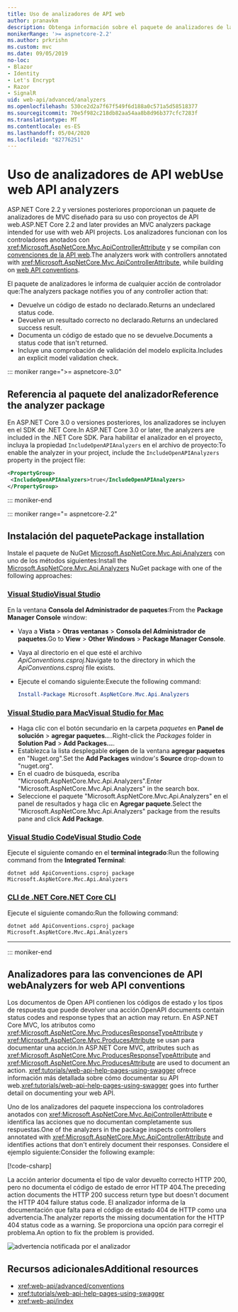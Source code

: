 ```yaml
---
title: Uso de analizadores de API web
author: pranavkm
description: Obtenga información sobre el paquete de analizadores de la API web de ASP.NET Core MVC.
monikerRange: '>= aspnetcore-2.2'
ms.author: prkrishn
ms.custom: mvc
ms.date: 09/05/2019
no-loc:
- Blazor
- Identity
- Let's Encrypt
- Razor
- SignalR
uid: web-api/advanced/analyzers
ms.openlocfilehash: 530ce2d2a7f67f549f6d188a0c571a5d58518377
ms.sourcegitcommit: 70e5f982c218db82aa54aa8b8d96b377cfc7283f
ms.translationtype: MT
ms.contentlocale: es-ES
ms.lasthandoff: 05/04/2020
ms.locfileid: "82776251"
---
```

# <a name="use-web-api-analyzers"></a><span data-ttu-id="80087-103">Uso de analizadores de API web</span><span class="sxs-lookup"><span data-stu-id="80087-103">Use web API analyzers</span></span>

<span data-ttu-id="80087-104">ASP.NET Core 2.2 y versiones posteriores proporcionan un paquete de analizadores de MVC diseñado para su uso con proyectos de API web.</span><span class="sxs-lookup"><span data-stu-id="80087-104">ASP.NET Core 2.2 and later provides an MVC analyzers package intended for use with web API projects.</span></span> <span data-ttu-id="80087-105">Los analizadores funcionan con los controladores anotados con <xref:Microsoft.AspNetCore.Mvc.ApiControllerAttribute> y se compilan con [convenciones de la API web](xref:web-api/advanced/conventions).</span><span class="sxs-lookup"><span data-stu-id="80087-105">The analyzers work with controllers annotated with <xref:Microsoft.AspNetCore.Mvc.ApiControllerAttribute>, while building on [web API conventions](xref:web-api/advanced/conventions).</span></span>

<span data-ttu-id="80087-106">El paquete de analizadores le informa de cualquier acción de controlador que:</span><span class="sxs-lookup"><span data-stu-id="80087-106">The analyzers package notifies you of any controller action that:</span></span>

* <span data-ttu-id="80087-107">Devuelve un código de estado no declarado.</span><span class="sxs-lookup"><span data-stu-id="80087-107">Returns an undeclared status code.</span></span>
* <span data-ttu-id="80087-108">Devuelve un resultado correcto no declarado.</span><span class="sxs-lookup"><span data-stu-id="80087-108">Returns an undeclared success result.</span></span>
* <span data-ttu-id="80087-109">Documenta un código de estado que no se devuelve.</span><span class="sxs-lookup"><span data-stu-id="80087-109">Documents a status code that isn't returned.</span></span>
* <span data-ttu-id="80087-110">Incluye una comprobación de validación del modelo explícita.</span><span class="sxs-lookup"><span data-stu-id="80087-110">Includes an explicit model validation check.</span></span>

::: moniker range=">= aspnetcore-3.0"

## <a name="reference-the-analyzer-package"></a><span data-ttu-id="80087-111">Referencia al paquete del analizador</span><span class="sxs-lookup"><span data-stu-id="80087-111">Reference the analyzer package</span></span>

<span data-ttu-id="80087-112">En ASP.NET Core 3.0 o versiones posteriores, los analizadores se incluyen en el SDK de .NET Core.</span><span class="sxs-lookup"><span data-stu-id="80087-112">In ASP.NET Core 3.0 or later, the analyzers are included in the .NET Core SDK.</span></span> <span data-ttu-id="80087-113">Para habilitar el analizador en el proyecto, incluya la propiedad `IncludeOpenAPIAnalyzers` en el archivo de proyecto:</span><span class="sxs-lookup"><span data-stu-id="80087-113">To enable the analyzer in your project, include the `IncludeOpenAPIAnalyzers` property in the project file:</span></span>

```xml
<PropertyGroup>
 <IncludeOpenAPIAnalyzers>true</IncludeOpenAPIAnalyzers>
</PropertyGroup>
```

::: moniker-end

::: moniker range="= aspnetcore-2.2"

## <a name="package-installation"></a><span data-ttu-id="80087-114">Instalación del paquete</span><span class="sxs-lookup"><span data-stu-id="80087-114">Package installation</span></span>

<span data-ttu-id="80087-115">Instale el paquete de NuGet [Microsoft.AspNetCore.Mvc.Api.Analyzers](https://www.nuget.org/packages/Microsoft.AspNetCore.Mvc.Api.Analyzers) con uno de los métodos siguientes:</span><span class="sxs-lookup"><span data-stu-id="80087-115">Install the [Microsoft.AspNetCore.Mvc.Api.Analyzers](https://www.nuget.org/packages/Microsoft.AspNetCore.Mvc.Api.Analyzers) NuGet package with one of the following approaches:</span></span>

### <a name="visual-studio"></a>[<span data-ttu-id="80087-116">Visual Studio</span><span class="sxs-lookup"><span data-stu-id="80087-116">Visual Studio</span></span>](#tab/visual-studio)

<span data-ttu-id="80087-117">En la ventana **Consola del Administrador de paquetes**:</span><span class="sxs-lookup"><span data-stu-id="80087-117">From the **Package Manager Console** window:</span></span>
  * <span data-ttu-id="80087-118">Vaya a **Vista** > **Otras ventanas** > **Consola del Administrador de paquetes**.</span><span class="sxs-lookup"><span data-stu-id="80087-118">Go to **View** > **Other Windows** > **Package Manager Console**.</span></span>
  * <span data-ttu-id="80087-119">Vaya al directorio en el que esté el archivo *ApiConventions.csproj*.</span><span class="sxs-lookup"><span data-stu-id="80087-119">Navigate to the directory in which the *ApiConventions.csproj* file exists.</span></span>
  * <span data-ttu-id="80087-120">Ejecute el comando siguiente:</span><span class="sxs-lookup"><span data-stu-id="80087-120">Execute the following command:</span></span>

    ```powershell
    Install-Package Microsoft.AspNetCore.Mvc.Api.Analyzers
    ```

### <a name="visual-studio-for-mac"></a>[<span data-ttu-id="80087-121">Visual Studio para Mac</span><span class="sxs-lookup"><span data-stu-id="80087-121">Visual Studio for Mac</span></span>](#tab/visual-studio-mac)

* <span data-ttu-id="80087-122">Haga clic con el botón secundario en la carpeta *paquetes* en **Panel de solución** > **agregar paquetes..**..</span><span class="sxs-lookup"><span data-stu-id="80087-122">Right-click the *Packages* folder in **Solution Pad** > **Add Packages...**.</span></span>
* <span data-ttu-id="80087-123">Establezca la lista desplegable **origen** de la ventana **agregar paquetes** en "Nuget.org".</span><span class="sxs-lookup"><span data-stu-id="80087-123">Set the **Add Packages** window's **Source** drop-down to "nuget.org".</span></span>
* <span data-ttu-id="80087-124">En el cuadro de búsqueda, escriba "Microsoft.AspNetCore.Mvc.Api.Analyzers".</span><span class="sxs-lookup"><span data-stu-id="80087-124">Enter "Microsoft.AspNetCore.Mvc.Api.Analyzers" in the search box.</span></span>
* <span data-ttu-id="80087-125">Seleccione el paquete "Microsoft.AspNetCore.Mvc.Api.Analyzers" en el panel de resultados y haga clic en **Agregar paquete**.</span><span class="sxs-lookup"><span data-stu-id="80087-125">Select the "Microsoft.AspNetCore.Mvc.Api.Analyzers" package from the results pane and click **Add Package**.</span></span>

### <a name="visual-studio-code"></a>[<span data-ttu-id="80087-126">Visual Studio Code</span><span class="sxs-lookup"><span data-stu-id="80087-126">Visual Studio Code</span></span>](#tab/visual-studio-code)

<span data-ttu-id="80087-127">Ejecute el siguiente comando en el **terminal integrado**:</span><span class="sxs-lookup"><span data-stu-id="80087-127">Run the following command from the **Integrated Terminal**:</span></span>

```dotnetcli
dotnet add ApiConventions.csproj package Microsoft.AspNetCore.Mvc.Api.Analyzers
```

### <a name="net-core-cli"></a>[<span data-ttu-id="80087-128">CLI de .NET Core</span><span class="sxs-lookup"><span data-stu-id="80087-128">.NET Core CLI</span></span>](#tab/netcore-cli)

<span data-ttu-id="80087-129">Ejecute el siguiente comando:</span><span class="sxs-lookup"><span data-stu-id="80087-129">Run the following command:</span></span>

```dotnetcli
dotnet add ApiConventions.csproj package Microsoft.AspNetCore.Mvc.Api.Analyzers
```

---

::: moniker-end

## <a name="analyzers-for-web-api-conventions"></a><span data-ttu-id="80087-130">Analizadores para las convenciones de API web</span><span class="sxs-lookup"><span data-stu-id="80087-130">Analyzers for web API conventions</span></span>

<span data-ttu-id="80087-131">Los documentos de Open API contienen los códigos de estado y los tipos de respuesta que puede devolver una acción.</span><span class="sxs-lookup"><span data-stu-id="80087-131">OpenAPI documents contain status codes and response types that an action may return.</span></span> <span data-ttu-id="80087-132">En ASP.NET Core MVC, los atributos como <xref:Microsoft.AspNetCore.Mvc.ProducesResponseTypeAttribute> y <xref:Microsoft.AspNetCore.Mvc.ProducesAttribute> se usan para documentar una acción.</span><span class="sxs-lookup"><span data-stu-id="80087-132">In ASP.NET Core MVC, attributes such as <xref:Microsoft.AspNetCore.Mvc.ProducesResponseTypeAttribute> and <xref:Microsoft.AspNetCore.Mvc.ProducesAttribute> are used to document an action.</span></span> <span data-ttu-id="80087-133"><xref:tutorials/web-api-help-pages-using-swagger> ofrece información más detallada sobre cómo documentar su API web.</span><span class="sxs-lookup"><span data-stu-id="80087-133"><xref:tutorials/web-api-help-pages-using-swagger> goes into further detail on documenting your web API.</span></span>

<span data-ttu-id="80087-134">Uno de los analizadores del paquete inspecciona los controladores anotados con <xref:Microsoft.AspNetCore.Mvc.ApiControllerAttribute> e identifica las acciones que no documentan completamente sus respuestas.</span><span class="sxs-lookup"><span data-stu-id="80087-134">One of the analyzers in the package inspects controllers annotated with <xref:Microsoft.AspNetCore.Mvc.ApiControllerAttribute> and identifies actions that don't entirely document their responses.</span></span> <span data-ttu-id="80087-135">Considere el ejemplo siguiente:</span><span class="sxs-lookup"><span data-stu-id="80087-135">Consider the following example:</span></span>

[!code-csharp[](conventions/sample/Controllers/ContactsController.cs?name=missing404docs&highlight=10)]

<span data-ttu-id="80087-136">La acción anterior documenta el tipo de valor devuelto correcto HTTP 200, pero no documenta el código de estado de error HTTP 404.</span><span class="sxs-lookup"><span data-stu-id="80087-136">The preceding action documents the HTTP 200 success return type but doesn't document the HTTP 404 failure status code.</span></span> <span data-ttu-id="80087-137">El analizador informa de la documentación que falta para el código de estado 404 de HTTP como una advertencia.</span><span class="sxs-lookup"><span data-stu-id="80087-137">The analyzer reports the missing documentation for the HTTP 404 status code as a warning.</span></span> <span data-ttu-id="80087-138">Se proporciona una opción para corregir el problema.</span><span class="sxs-lookup"><span data-stu-id="80087-138">An option to fix the problem is provided.</span></span>

![advertencia notificada por el analizador](conventions/_static/Analyzer.gif)

## <a name="additional-resources"></a><span data-ttu-id="80087-140">Recursos adicionales</span><span class="sxs-lookup"><span data-stu-id="80087-140">Additional resources</span></span>

* <xref:web-api/advanced/conventions>
* <xref:tutorials/web-api-help-pages-using-swagger>
* <xref:web-api/index>
